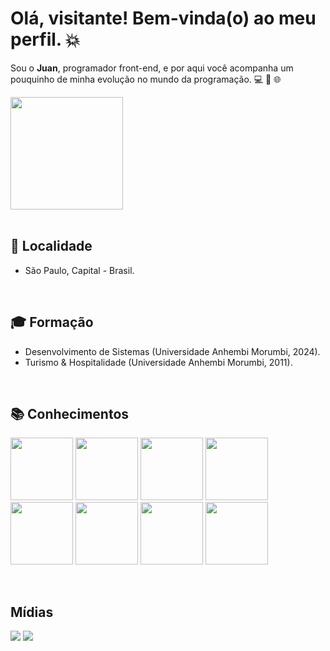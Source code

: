 # Olá, visitante! Bem-vinda(o) ao meu perfil. 💥
<p>Sou o <b>Juan</b>, programador front-end, e por aqui você acompanha um pouquinho de minha evolução no mundo da programação. 💻 🚀 🌐</p>
<div><img height="180em" src="https://github-readme-stats.vercel.app/api/top-langs/?username=juan-soares&layout=compact&langs_count=7&theme=dracula"/></div>
<br/>

## 📌  Localidade
- São Paulo, Capital - Brasil.
<br/>


## 🎓 Formação
- Desenvolvimento de Sistemas (Universidade Anhembi Morumbi, 2024).
- Turismo & Hospitalidade (Universidade Anhembi Morumbi, 2011).
<br/>

## 📚 Conhecimentos
<p><img src="https://cdn.jsdelivr.net/gh/devicons/devicon/icons/html5/html5-original-wordmark.svg" width="100px" height="100px"/>     <img src="https://cdn.jsdelivr.net/gh/devicons/devicon/icons/css3/css3-original-wordmark.svg" width="100px" height="100px"/>     <img src="https://cdn.jsdelivr.net/gh/devicons/devicon/icons/javascript/javascript-original.svg" width="100px" height="100px"/>     <img src="https://cdn.jsdelivr.net/gh/devicons/devicon/icons/react/react-original-wordmark.svg" width="100px" height="100px"/>     <img src="https://cdn.jsdelivr.net/gh/devicons/devicon/icons/typescript/typescript-original.svg" width="100px" height="100px"/>     <img src="https://cdn.jsdelivr.net/gh/devicons/devicon/icons/nodejs/nodejs-original-wordmark.svg" width="100px" height="100px" />     <img src="https://cdn.jsdelivr.net/gh/devicons/devicon/icons/git/git-original-wordmark.svg" width="100px" height="100px" />     <img src="https://cdn.jsdelivr.net/gh/devicons/devicon/icons/github/github-original-wordmark.svg" width="100px" height="100px" /></p>
<br/>

## Mídias 
<nav>
<a href = "mailto:juan@gmail.com"><img src="https://img.shields.io/badge/Gmail-D14836?style=for-the-badge&logo=gmail&logoColor=white" target="_blank"></a>
<a href="https://www.linkedin.com/in/juan-soares" target="_blank"><img src="https://img.shields.io/badge/-LinkedIn-%230077B5?style=for-the-badge&logo=linkedin&logoColor=white" target="_blank"></a>   
</nav>

          
          
          

<!--
**juan-soares/juan-soares** is a ✨ _special_ ✨ repository because its `README.md` (this file) appears on your GitHub profile.

Here are some ideas to get you started:

- 🔭 I’m currently working on ...
- 🌱 I’m currently learning ...
- 👯 I’m looking to collaborate on ...
- 🤔 I’m looking for help with ...
- 💬 Ask me about ...
- 📫 How to reach me: ...
- 😄 Pronouns: ...
- ⚡ Fun fact: ...
-->
